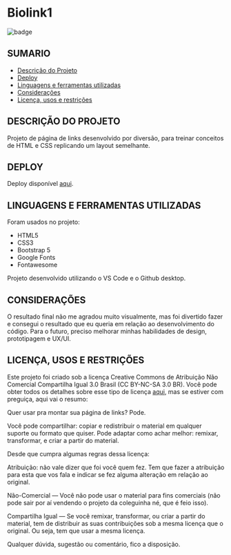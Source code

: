 # Biolink1

<img src="https://img.shields.io/badge/STATUS-Complete-blue" alt="badge"/>

## SUMARIO

   * [Descrição do Projeto](#DESCRIÇÃO-DO-PROJETO)
   * [Deploy](#DEPLOY)
   * [Linguagens e ferramentas utilizadas](#LINGUAGENS-E-FERRAMENTAS-UTILIZADAS)
   * [Considerações](#CONSIDERAÇÕES)
   * [Licença, usos e restrições](#LICENÇA,-USOS-E-RESTRIÇÕES)

## DESCRIÇÃO DO PROJETO

Projeto de página de links desenvolvido por diversão, para treinar conceitos de HTML e CSS replicando um layout semelhante.

## DEPLOY

Deploy disponível <a href="https://nairacirino.github.io/Biolink/">aqui</a>.

## LINGUAGENS E FERRAMENTAS UTILIZADAS

Foram usados no projeto: 
<ul>
<li>HTML5</li>
<li>CSS3</li> 
<li>Bootstrap 5</li>
<li>Google Fonts</li>
<li>Fontawesome</li>
</ul>
Projeto desenvolvido utilizando o VS Code e o Github desktop. 

## CONSIDERAÇÕES

O resultado final não me agradou muito visualmente, mas foi divertido fazer e consegui o resultado que eu queria em relação ao desenvolvimento do código. Para o futuro, preciso melhorar minhas habilidades de design, prototipagem e UX/UI.

## LICENÇA, USOS E RESTRIÇÕES

Este projeto foi criado sob a licença Creative Commons de Atribuição Não Comercial Compartilha Igual 3.0 Brasil (CC BY-NC-SA 3.0 BR). Você pode obter todos os detalhes sobre esse tipo de licença <a href="https://creativecommons.org/licenses/by-nc-sa/3.0/br/">aqui</a>, mas se estiver com preguiça, aqui vai o resumo:

Quer usar pra montar sua página de links? Pode. 

Você pode compartilhar: copiar e redistribuir o material em qualquer suporte ou formato que quiser. Pode adaptar como achar melhor: remixar, transformar, e criar a partir do material. 

Desde que cumpra algumas regras dessa licença: 

Atribuição: não vale dizer que foi você quem fez. Tem que fazer a atribuição para esta que vos fala e indicar se fez alguma alteração em relação ao original.

Não-Comercial — Você não pode usar o material para fins comerciais (não pode sair por aí vendendo o projeto da coleguinha né, que é feio isso).

Compartilha Igual — Se você remixar, transformar, ou criar a partir do material, tem de distribuir as suas contribuições sob a mesma licença que o original. Ou seja, tem que usar a mesma licença. 

Qualquer dúvida, sugestão ou comentário, fico a disposição. 